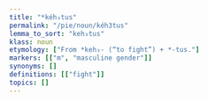 ```yaml
---
title: "*kéh₃tus"
permalink: "/pie/noun/kéh3tus"
lemma_to_sort: "keh₃tus"
klass: noun
etymology: ["From *keh₃- (“to fight”) +‎ *-tus."]
markers: [["m", "masculine gender"]]
synonyms: []
definitions: [["fight"]]
topics: []
---
```


